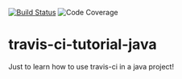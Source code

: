 [![Build Status](https://travis-ci.org/joaomlneto/travis-ci-tutorial-java.svg?branch=master)](https://travis-ci.org/joaomlneto/travis-ci-tutorial-java)
![Code Coverage](https://codecov.io/github/joaomlneto/travis-ci-tutorial-java/coverage.svg)

# travis-ci-tutorial-java
Just to learn how to use travis-ci in a java project!

